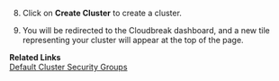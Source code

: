 
8. Click on **Create Cluster** to create a cluster.

9. You will be redirected to the Cloudbreak dashboard, and a new tile representing your cluster will appear at the top of the page.


**Related Links**   
[Default Cluster Security Groups](security.md#default-cluster-security-groups) 